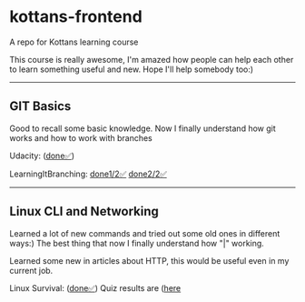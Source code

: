 # kottans-frontend
 A repo for Kottans learning course
 
 This course is really awesome, I'm amazed how people
 can help each other to learn something useful and new. Hope I'll help somebody too:)

--- 
## GIT Basics
Good to recall some basic knowledge. Now I finally understand how git works and how to work with branches

Udacity: ([done✅](task_git_collaboration/udacity-git.png))

LearningItBranching: [done1/2✅](task_git_collaboration/learning-it-branching-git-1.png) [done2/2✅](task_git_collaboration/learning-it-branching-git-1.png)


--- 
## Linux CLI and Networking
Learned a lot of new commands and tried out some old ones in different ways:) The best thing that now I finally understand how "|" working. 

Learned some new in articles about HTTP, this would be useful even in my current job.

Linux Survival: ([done✅](task_linux_cli/conclusion.png))
Quiz results are ([here](task_linux_cli/)

